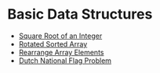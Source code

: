 # Basic Data Structures

-   [Square Root of an Integer](./problem_1.py)
-   [Rotated Sorted Array](./problem_2.py)
-   [Rearrange Array Elements](./problem_3.py)
-   [Dutch National Flag Problem](./problem_4.py)
